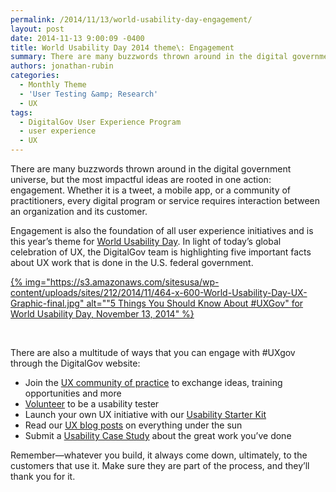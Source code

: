 ```yaml
---
permalink: /2014/11/13/world-usability-day-engagement/
layout: post
date: 2014-11-13 9:00:09 -0400
title: World Usability Day 2014 theme\: Engagement
summary: There are many buzzwords thrown around in the digital government universe, but the most impactful ideas are rooted in one action\: engagement. Whether it is a tweet, a mobile app, or a community of practitioners, every digital program or service requires interaction between an organization and its customer. Engagement is also the foundation of all
authors: jonathan-rubin
categories:
  - Monthly Theme
  - 'User Testing &amp; Research'
  - UX
tags:
  - DigitalGov User Experience Program
  - user experience
  - UX
---
```


There are many buzzwords thrown around in the digital government universe, but the most impactful ideas are rooted in one action: engagement. Whether it is a tweet, a mobile app, or a community of practitioners, every digital program or service requires interaction between an organization and its customer.

Engagement is also the foundation of all user experience initiatives and is this year’s theme for [World Usability Day](http://www.worldusabilityday.org/). In light of today’s global celebration of UX, the DigitalGov team is highlighting five important facts about UX work that is done in the U.S. federal government.

[{% img="https://s3.amazonaws.com/sitesusa/wp-content/uploads/sites/212/2014/11/464-x-600-World-Usability-Day-UX-Graphic-final.jpg" alt=""5 Things You Should Know About #UXGov" for World Usability Day, November 13, 2014" %}](https://s3.amazonaws.com/sitesusa/wp-content/uploads/sites/212/2014/11/World-Usability-Day-UX-Graphic-with-links-final.pdf)

&nbsp;

There are also a multitude of ways that you can engage with #UXgov through the DigitalGov website:

  * Join the [UX community of practice](https://www.WHATEVER/communities/federal-user-experience-community-of-practice/) to exchange ideas, training opportunities and more
  * [Volunteer](https://docs.google.com/a/gsa.gov/forms/d/177jjJXp2nvBaFOBWnVIDV5UFWGIMfBibMMNvYZdklpQ/viewform) to be a usability tester
  * Launch your own UX initiative with our [Usability Starter Kit](https://www.WHATEVER/resources/digitalgov-user-experience-program/digitalgov-user-experience-program-usability-starter-kit/)
  * Read our [UX blog posts](https://www.WHATEVER/category/ux/) on everything under the sun
  * Submit a [Usability Case Study](https://www.WHATEVER/resources/digitalgov-user-experience-program/government-usability-case-studies/) about the great work you&#8217;ve done

Remember—whatever you build, it always come down, ultimately, to the customers that use it. Make sure they are part of the process, and they&#8217;ll thank you for it.